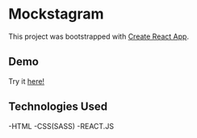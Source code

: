 # Mockstagram

This project was bootstrapped with [Create React App](https://github.com/facebook/create-react-app).

## Demo

Try it [here!](https://mockstagram.netlify.app)

## Technologies Used

-HTML
-CSS(SASS)
-REACT.JS
